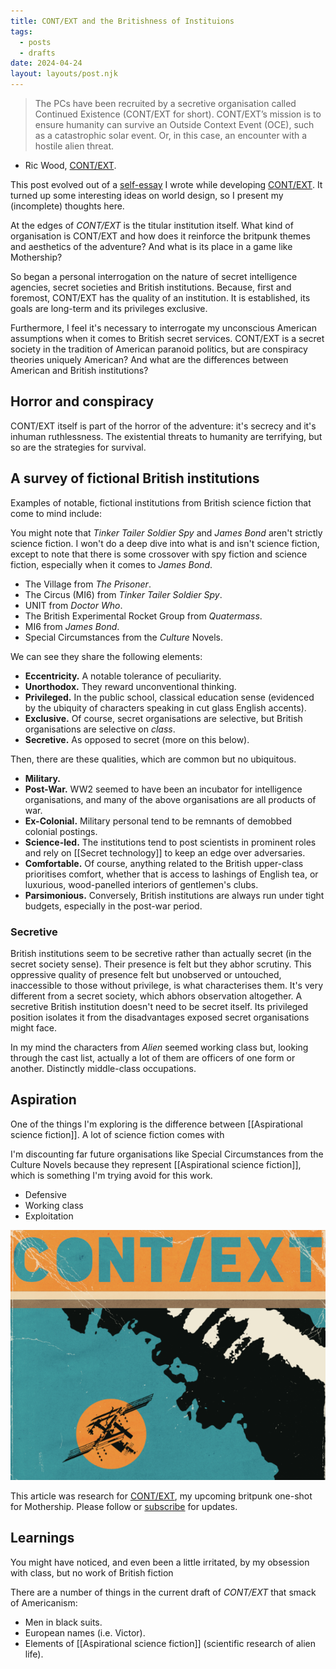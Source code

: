 ```yaml
---
title: CONT/EXT and the Britishness of Instituions
tags:
  - posts
  - drafts
date: 2024-04-24
layout: layouts/post.njk
---
```

>The PCs have been recruited by a secretive organisation called Continued Existence (CONT/EXT for short). CONT/EXT’s mission is to ensure humanity can survive an Outside Context Event (OCE), such as a catastrophic solar event. Or, in this case, an encounter with a hostile alien threat.

- Ric Wood, [CONT/EXT](https://grislyeye.com/products/context/).

<aside>

This post evolved out of a [self-essay](https://rolltodoubt.wordpress.com/2023/12/23/on-creative-method/) I wrote while developing [CONT/EXT](https://grislyeye.com/products/context/). It turned up some interesting ideas on world design, so I present my (incomplete) thoughts here.

</aside>

At the edges of _CONT/EXT_ is the titular institution itself. What kind of organisation is CONT/EXT and how does it reinforce the britpunk themes and aesthetics of the adventure? And what is its place in a game like <span class="product">Mothership</span>?

So began a personal interrogation on the nature of secret intelligence agencies, secret societies and British institutions. Because, first and foremost, CONT/EXT has the quality of an institution. It is established, its goals are long-term and its privileges exclusive.

Furthermore, I feel it's necessary to interrogate my unconscious American assumptions when it comes to British secret services. CONT/EXT is a secret society in the tradition of American paranoid politics, but are conspiracy theories uniquely American? And what are the differences between American and British institutions?

## Horror and conspiracy

CONT/EXT itself is part of the horror of the adventure: it's secrecy and it's inhuman ruthlessness. The existential threats to humanity are terrifying, but so are the strategies for survival.

## A survey of fictional British institutions

Examples of notable, fictional institutions from British science fiction that come to mind include:

<aside>

You might note that _Tinker Tailer Soldier Spy_ and _James Bond_ aren't strictly science fiction. I won't do a deep dive into what is and isn't science fiction, except to note that there is some crossover with spy fiction and science fiction, especially when it comes to _James Bond_.

</aside>

- The Village from _The Prisoner_.
- The Circus (MI6) from _Tinker Tailer Soldier Spy_.
- UNIT from _Doctor Who_.
- The British Experimental Rocket Group from _Quatermass_.
- MI6 from _James Bond_.
- Special Circumstances from the *Culture* Novels.

We can see they share the following elements:

- **Eccentricity.** A notable tolerance of peculiarity.
- **Unorthodox.** They reward unconventional thinking.
- **Privileged.** In the public school, classical education sense (evidenced by the ubiquity of characters speaking in cut glass English accents).
- **Exclusive.** Of course, secret organisations are selective, but British organisations are selective on *class*.
- **Secretive.** As opposed to secret (more on this below).

Then, there are these qualities, which are common but no ubiquitous.

- **Military.**
- **Post-War.** WW2 seemed to have been an incubator for intelligence organisations, and many of the above organisations are all products of war.
- **Ex-Colonial.** Military personal tend to be remnants of demobbed colonial postings.
- **Science-led.** The institutions tend to post scientists in prominent roles and rely on [[Secret technology]] to keep an edge over adversaries.
- **Comfortable.** Of course, anything related to the British upper-class prioritises comfort, whether that is access to lashings of English tea, or luxurious, wood-panelled interiors of gentlemen's clubs.
- **Parsimonious.** Conversely, British institutions are always run under tight budgets, especially in the post-war period.

### Secretive

British institutions seem to be secretive rather than actually secret (in the secret society sense). Their presence is felt but they abhor scrutiny. This oppressive quality of presence felt but unobserved or untouched, inaccessible to those without privilege, is what characterises them. It's very different from a secret society, which abhors observation altogether. A secretive British institution doesn't need to be secret itself. Its privileged position isolates it from the disadvantages exposed secret organisations might face.

<aside>

In my mind the characters from _Alien_ seemed working class but, looking through the cast list, actually a lot of them are officers of one form or another. Distinctly middle-class occupations.

</aside>

## Aspiration

One of the things I'm exploring is the difference between [[Aspirational science fiction]]. A lot of science fiction comes with

I'm discounting far future organisations like Special Circumstances from the Culture Novels because they represent [[Aspirational science fiction]], which is something I'm trying avoid for this work.

- Defensive
- Working class
- Exploitation

<aside>

[![Cover image from CONT/EXT](./content/products/context/context.png "CONT/EXT")](https://grislyeye.com/products/context)

This article was research for [CONT/EXT](https://grislyeye.com/products/context), my upcoming britpunk one-shot for Mothership. Please follow or [subscribe](/mailing-list/) for updates.

</aside>

## Learnings

You might have noticed, and even been a little irritated, by my obsession with class, but no work of British fiction

There are a number of things in the current draft of _CONT/EXT_ that smack of Americanism:

- Men in black suits.
- European names (i.e. Victor).
- Elements of [[Aspirational science fiction]] (scientific research of alien life).

